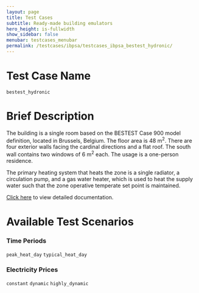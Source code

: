 ```yaml
---
layout: page
title: Test Cases
subtitle: Ready-made building emulators
hero_height: is-fullwidth
show_sidebar: false
menubar: testcases_menubar
permalink: /testcases/ibpsa/testcases_ibpsa_bestest_hydronic/
---
```


# Test Case Name
``bestest_hydronic``

# Brief Description
The building is a single room based on the BESTEST Case 900 model definition,
located in Brussels, Belgium.  The floor area is 48 m<sup>2</sup>.
There are four exterior walls facing the cardinal directions and a flat roof.
The south wall contains two windows of 6 m<sup>2</sup> each.  The usage is a one-person residence.

The primary heating system that heats the zone is a
single radiator, a circulation pump, and a gas water heater, which is used
to heat the supply water such that the zone operative temperate set point
is maintained.

[Click here](/docs-testcases/bestest_hydronic/index.html) to view detailed documentation.

# Available Test Scenarios
### Time Periods
``peak_heat_day``
``typical_heat_day``

### Electricity Prices
``constant``
``dynamic``
``highly_dynamic``
